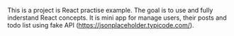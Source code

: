 This is a project is React practise example. The goal is to use and fully inderstand React concepts. It is mini app for manage users, their posts and todo list using fake API (https://jsonplaceholder.typicode.com/).
